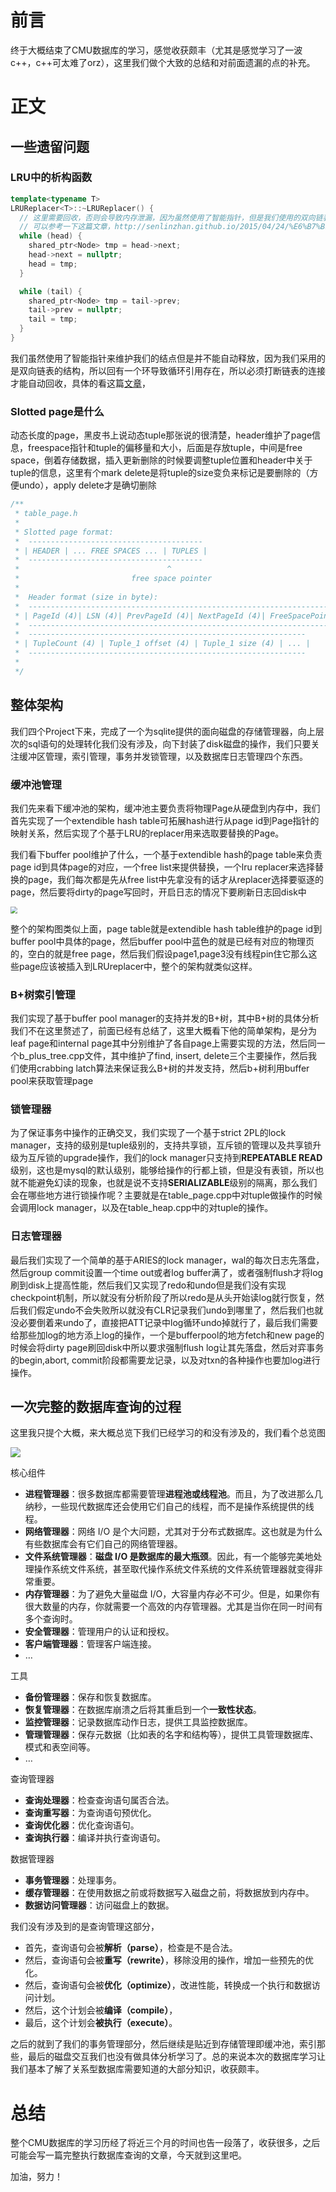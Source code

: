 # 前言

终于大概结束了CMU数据库的学习，感觉收获颇丰（尤其是感觉学习了一波c++，c++可太难了orz），这里我们做个大致的总结和对前面遗漏的点的补充。

# 正文

## 一些遗留问题

### LRU中的析构函数

```c++
template<typename T>
LRUReplacer<T>::~LRUReplacer() {
  // 这里需要回收，否则会导致内存泄漏，因为虽然使用了智能指针，但是我们使用的双向链表会导致循环引用的问题导致一直不能释放内存
  // 可以参考一下这篇文章，http://senlinzhan.github.io/2015/04/24/%E6%B7%B1%E5%85%A5shared-ptr/
  while (head) {
    shared_ptr<Node> tmp = head->next;
    head->next = nullptr;
    head = tmp;
  }

  while (tail) {
    shared_ptr<Node> tmp = tail->prev;
    tail->prev = nullptr;
    tail = tmp;
  }
}
```

我们虽然使用了智能指针来维护我们的结点但是并不能自动释放，因为我们采用的是双向链表的结构，所以回有一个环导致循环引用存在，所以必须打断链表的连接才能自动回收，具体的看这篇[文章](http://senlinzhan.github.io/2015/04/24/%E6%B7%B1%E5%85%A5shared-ptr/)，

### Slotted page是什么

动态长度的page，黑皮书上说动态tuple那张说的很清楚，header维护了page信息，freespace指针和tuple的偏移量和大小，后面是存放tuple，中间是free space，倒着存储数据，插入更新删除的时候要调整tuple位置和header中关于tuple的信息，这里有个mark delete是将tuple的size变负来标记是要删除的（方便undo），apply delete才是确切删除

```c++
/**
 * table_page.h
 *
 * Slotted page format:
 *  ---------------------------------------
 * | HEADER | ... FREE SPACES ... | TUPLES |
 *  ---------------------------------------
 *                                 ^
 *                         free space pointer
 *
 *  Header format (size in byte):
 *  --------------------------------------------------------------------------
 * | PageId (4)| LSN (4)| PrevPageId (4)| NextPageId (4)| FreeSpacePointer(4) |
 *  --------------------------------------------------------------------------
 *  --------------------------------------------------------------
 * | TupleCount (4) | Tuple_1 offset (4) | Tuple_1 size (4) | ... |
 *  --------------------------------------------------------------
 *
 */
```

## 整体架构

我们四个Project下来，完成了一个为sqlite提供的面向磁盘的存储管理器，向上层次的sql语句的处理转化我们没有涉及，向下封装了disk磁盘的操作，我们只要关注缓冲区管理，索引管理，事务并发锁管理，以及数据库日志管理四个东西。

### 缓冲池管理

我们先来看下缓冲池的架构，缓冲池主要负责将物理Page从硬盘到内存中，我们首先实现了一个extendible hash table可拓展hash进行从page id到Page指针的映射关系，然后实现了个基于LRU的replacer用来选取要替换的Page。

我们看下buffer pool维护了什么，一个基于extendible hash的page table来负责page id到具体page的对应，一个free list来提供替换，一个lru replacer来选择替换的page，我们每次都是先从free list中先拿没有的话才从replacer选择要驱逐的page，然后要将dirty的page写回时，开启日志的情况下要刷新日志回disk中

<img src="http://image.bdwms.com/Fs5I75DpPkfPAAiWYCSkdyKFvhOl" style="zoom:67%;" />

整个的架构图类似上面，page table就是extendible hash table维护的page id到buffer pool中具体的page，然后buffer pool中蓝色的就是已经有对应的物理页的，空白的就是free page，然后我们假设page1,page3没有线程pin住它那么这些page应该被插入到LRUreplacer中，整个的架构就类似这样。

### B+树索引管理

我们实现了基于buffer pool manager的支持并发的B+树，其中B+树的具体分析我们不在这里赘述了，前面已经有总结了，这里大概看下他的简单架构，是分为leaf page和internal page其中分别维护了各自page上需要实现的方法，然后同一个b_plus_tree.cpp文件，其中维护了find, insert, delete三个主要操作，然后我们使用crabbing latch算法来保证我么B+树的并发支持，然后b+树利用buffer pool来获取管理page

### 锁管理器

为了保证事务中操作的正确交叉，我们实现了一个基于strict 2PL的lock manager，支持的级别是tuple级别的，支持共享锁，互斥锁的管理以及共享锁升级为互斥锁的upgrade操作，我们的lock manager只支持到**REPEATABLE READ**级别，这也是mysql的默认级别，能够给操作的行都上锁，但是没有表锁，所以也就不能避免幻读的现象，也就是说不支持**SERIALIZABLE**级别的隔离，那么我们会在哪些地方进行锁操作呢？主要就是在table_page.cpp中对tuple做操作的时候会调用lock manager，以及在table_heap.cpp中的对tuple的操作。

### 日志管理器

最后我们实现了一个简单的基于ARIES的lock manager，wal的每次日志先落盘，然后group commit设置一个time out或者log buffer满了，或者强制flush才将log刷到disk上提高性能，然后我们又实现了redo和undo但是我们没有实现checkpoint机制，所以就没有分析阶段了所以redo是从头开始读log就行恢复，然后我们假定undo不会失败所以就没有CLR记录我们undo到哪里了，然后我们也就没必要倒着来undo了，直接把ATT记录中log循环undo掉就行了，最后我们需要给那些加log的地方添上log的操作，一个是bufferpool的地方fetch和new page的时候会将dirty page刷回disk中所以要求强制flush log让其先落盘，然后对弈事务的begin,abort, commit阶段都需要龙记录，以及对txn的各种操作也要加log进行操作。

## 一次完整的数据库查询的过程

这里我只提个大概，来大概总览下我们已经学习的和没有涉及的，我们看个总览图

![](http://image.bdwms.com/FljvV_xIZBWxBzFLlz3nIk35ACwn)

核心组件

- **进程管理器**：很多数据库都需要管理**进程池或线程池**。而且，为了改进那么几纳秒，一些现代数据库还会使用它们自己的线程，而不是操作系统提供的线程。
- **网络管理器**：网络 I/O 是个大问题，尤其对于分布式数据库。这也就是为什么有些数据库会有它们自己的网络管理器。
- **文件系统管理器**：**磁盘 I/O 是数据库的最大瓶颈**。因此，有一个能够完美地处理操作系统文件系统，甚至取代操作系统文件系统的文件系统管理器就变得非常重要。
- **内存管理器**：为了避免大量磁盘 I/O，大容量内存必不可少。但是，如果你有很大数量的内存，你就需要一个高效的内存管理器。尤其是当你在同一时间有多个查询时。
- **安全管理器**：管理用户的认证和授权。
- **客户端管理器**：管理客户端连接。
- …

工具

- **备份管理器**：保存和恢复数据库。
- **恢复管理器**：在数据库崩溃之后将其重启到一个**一致性状态**。
- **监控管理器**：记录数据库动作日志，提供工具监控数据库。
- **管理管理器**：保存元数据（比如表的名字和结构等），提供工具管理数据库、模式和表空间等。
- …

查询管理器

- **查询处理器**：检查查询语句属否合法。
- **查询重写器**：为查询语句预优化。
- **查询优化器**：优化查询语句。
- **查询执行器**：编译并执行查询语句。

数据管理器

- **事务管理器**：处理事务。
- **缓存管理器**：在使用数据之前或将数据写入磁盘之前，将数据放到内存中。
- **数据访问管理器**：访问磁盘上的数据。

我们没有涉及到的是查询管理这部分，

- 首先，查询语句会被**解析（parse）**，检查是不是合法。
- 然后，查询语句会被**重写（rewrite）**，移除没用的操作，增加一些预先的优化。
- 然后，查询语句会被**优化（optimize）**，改进性能，转换成一个执行和数据访问计划。
- 然后，这个计划会被**编译（compile）**，
- 最后，这个计划会**被执行（execute）**。

之后的就到了我们的事务管理部分，然后继续是贴近到存储管理即缓冲池，索引那些，最后的磁盘交互我们也没有做具体分析学习了。总的来说本次的数据库学习让我们基本了解了关系型数据库需要知道的大部分知识，收获颇丰。

# 总结

整个CMU数据库的学习历经了将近三个月的时间也告一段落了，收获很多，之后可能会写一篇完整执行数据库查询的文章，今天就到这里吧。

加油，努力！